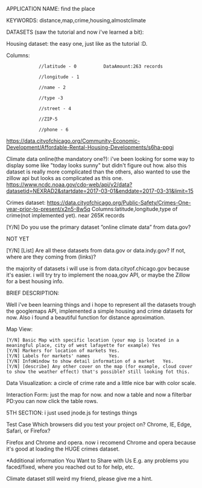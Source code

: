 

APPLICATION NAME: find the place

KEYWORDS: distance,map,crime,housing,almostclimate

DATASETS (saw the tutorial and now i've learned a bit):


Housing dataset: the easy one, just like as the tutorial :D.

Columns:       
                
                //latitude - 0          DataAmount:263 records

                //longitude - 1
                
                //name - 2
                
                //type -3
                
                //street - 4
                
                //ZIP-5
                
                //phone - 6
                
https://data.cityofchicago.org/Community-Economic-Development/Affordable-Rental-Housing-Developments/s6ha-ppgi

Climate data online(the mandatory one?):
i've been looking for some way to display some like "today looks sunny" but didn't figure out how. also this dataset is really more 
complicated than the others, also wanted to use the zillow api but looks as complicated as this one.
https://www.ncdc.noaa.gov/cdo-web/api/v2/data?datasetid=NEXRAD2&startdate=2017-03-01&enddate=2017-03-31&limit=15


Crimes dataset: 
https://data.cityofchicago.org/Public-Safety/Crimes-One-year-prior-to-present/x2n5-8w5q
Columns:latitude,longitude,type of crime(not implemented yet). near 265K records

[Y/N] Do you use the primary dataset ”online climate data” from data.gov?

NOT YET

[Y/N] [List] Are all these datasets from data.gov or data.indy.gov? If not, where are they coming from (links)?

the majority of datasets i will use is from data.cityof.chicago.gov because it's easier. i will try try to implement the noaa,gov API, or maybe the Zillow for a best housing info.

BRIEF DESCRIPTION:

Well i've been learning things and i hope to represent all the datasets trough the googlemaps API, implemented a simple housing and crime datasets for now. Also i found a beautiful function for distance aproximation.



Map View:

    [Y/N] Basic Map with specific location (your map is located in a meaningful place, city of west lafayette for example) Yes
    [Y/N] Markers for location of markets Yes.
    [Y/N] Labels for markets' names       Yes.
    [Y/N] InfoWindow to show detail information of a market   Yes.
    [Y/N] [describe] Any other cover on the map (for example, cloud cover to show the weather effect) that's possible? still looking fot this.
Data Visualization:
    a circle of crime rate and a little nice bar with color scale.
    
Interaction Form:
      just the map for now. and now a table and now a filterbar PD:you can now click the table rows.
      
 5TH SECTION: i just used jnode.js for testings things

Test Case Which browsers did you test your project on? Chrome, IE, Edge, Safari, or Firefox?

Firefox and Chrome and opera. now i recomend Chrome and opera because it's good at loading the HUGE crimes dataset.

*Additional information You Want to Share with Us E.g. any problems you faced/fixed, where you reached out to for help, etc.

Climate dataset still weird my friend, please give me a hint.


